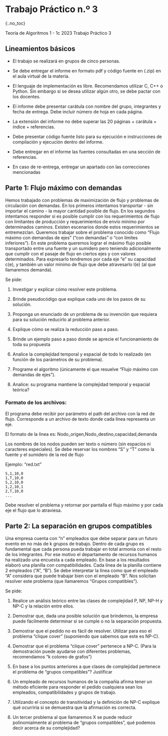 Trabajo Práctico n.º 3
======================
{:.no_toc}

Teoría de Algoritmos 1 - 1c 2023
Trabajo Práctico 3

## Lineamientos básicos

- El trabajo se realizará en grupos de cinco personas.

- Se debe entregar el informe en formato pdf y código fuente en (.zip) en el aula virtual de la materia.

- El lenguaje de implementación es libre. Recomendamos utilizar C, C++ o Python. Sin embargo si se desea utilizar algún otro, se debe pactar con los docentes.

- El informe debe presentar carátula con nombre del grupo, integrantes y fecha de entrega. Debe incluir número de hoja en cada página.

- La extensión del informe no debe superar las 20 páginas + carátula + índice + referencias.

- Debe presentar código fuente listo para su ejecución e instrucciones de compilación y ejecución dentro del informe.

- Debe entregar en el informe las fuentes consultadas en una sección de referencias.

- En caso de re-entrega, entregar un apartado con las correcciones mencionadas

## Parte 1: Flujo máximo con demandas

Hemos trabajado con problemas de maximización de flujo y problemas de circulación con demandas. En los primeros intentamos transportar - sin importar el camino - la mayor cantidad posible de flujo. En los segundos intentamos responder si es posible cumplir con los requerimientos de flujo con limitantes de producción y requerimientos de envío mínimo por determinados caminos. Existen escenarios donde estos requerimientos se entremezclan. Queremos trabajar sobre el problema conocido como “Flujo máximo con demandas de ejes” (“con demandas” o “con límites inferiores”). En este problema queremos lograr el máximo flujo posible transportado entre una fuente y un sumidero pero teniendo adicionalmente que cumplir con el pasaje de flujo en ciertos ejes y con valores determinados. Para expresarlo tendremos por cada eje “e” su capacidad c(e), y también un valor mínimo de flujo que debe atravesarlo l(e) (al que llamaremos demanda).

Se pide:

1. Investigar y explicar cómo resolver este problema.

1. Brinde pseudocódigo que explique cada uno de los pasos de su solución.

1. Proponga un enunciado de un problema de su invención que requiera para su solución reducirlo al problema anterior.

1. Explique cómo se realiza la reducción paso a paso.

1. Brinde un ejemplo paso a paso donde se aprecie el funcionamiento de toda su propuesta

1. Analice la complejidad temporal y espacial de todo lo realizado (en función de los parámetros de su problema).

1. Programe el algoritmo (únicamente el que resuelve “Flujo máximo con demandas de ejes”).

1. Analice: su programa mantiene la complejidad temporal y espacial teórica?

### Formato de los archivos:

El programa debe recibir por parámetro el path del archivo con la red de flujo. Corresponde a un archivo de texto donde cada línea representa un eje.

El formato de la línea es: Nodo_origen,Nodo_destino,capacidad,demanda

Los nombres de los nodos pueden ser texto o número (sin espacios ni caracteres especiales).  Se debe reservar los nombres “S” y “T” como la fuente y el sumidero de la red de flujo

Ejemplo: “red.txt”

	S,1,10,0
	1,T,10,0
	S,2,10,0
	1,2,10,1
	2,T,10,0
	...
 
Debe resolver el problema y retornar por pantalla el flujo máximo y por cada eje el flujo que lo atraviesa.

## Parte 2: La separación en grupos compatibles

Una empresa cuenta con “n” empleados que debe separar para un futuro evento en no más de k grupos de trabajo. Dentro de cada grupo es fundamental que cada persona pueda trabajar en total armonía con el resto de los integrantes. Por ese motivo el departamento de recursos humanos ha realizado una encuesta a cada empleado. En base a los resultados elaboró una planilla con compatibilidades. Cada línea de la planilla contiene 2 empleados (“A”, “B”). Se debe interpretar la línea como que el empleado “A” considera que puede trabajar bien con el empleado “B”. Nos solicitan resolver este problema (que llamaremos “Grupos compatibles”).

Se pide:

1. Realice un análisis teórico entre las clases de complejidad P, NP, NP-H y NP-C y la relación entre ellos.

1. Demostrar que, dada una posible solución que brindemos, la empresa puede fácilmente determinar si se cumple o no la separación propuesta.

1. Demostrar que el pedido no es fácil de resolver. Utilizar para eso el problema “clique cover” (suponiendo que sabemos que este es NP-C).

1. Demostrar que el problema “clique cover” pertenece a NP-C. (Para la demostración puede ayudarse con diferentes problemas, recomendamos “k coloreo de grafos”)

1. En base a los puntos anteriores a que clases de complejidad pertenece el problema de “grupos compatibles”? Justificar

1. Un empleado de recursos humanos de la compañía afirma tener un método eficiente para responder el pedido cualquiera sean los empleados, compatibilidades y grupos de trabajo. 

1. Utilizando el concepto de transitividad y la definición de NP-C explique qué ocurriría si se demuestra que la afirmación es correcta.

1. Un tercer problema al que llamaremos X se puede reducir polinomialmente al problema de “grupos compatibles”, qué podemos decir acerca de su complejidad?
